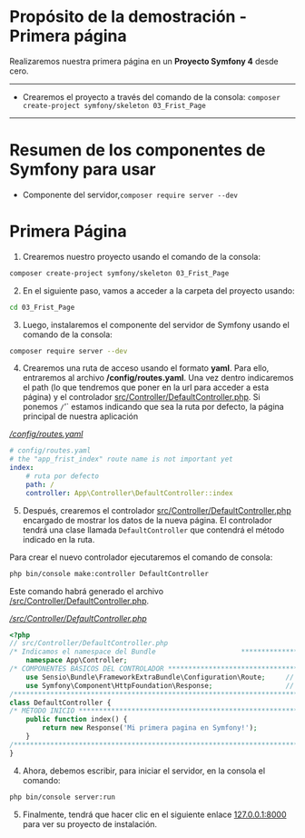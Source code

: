 # Propósito de la demostración - Primera página

Realizaremos nuestra primera página en un **Proyecto Symfony 4** desde cero.

---------------------------------------------------------------------------------------

* Crearemos el proyecto a través del comando de la consola: `composer create-project symfony/skeleton 03_Frist_Page`

---------------------------------------------------------------------------------------

# Resumen de los componentes de Symfony para usar

* Componente del servidor,`composer require server --dev`

# Primera Página

1. Crearemos nuestro proyecto usando el comando de la consola: 

```bash
composer create-project symfony/skeleton 03_Frist_Page
```

2. En el siguiente paso, vamos a acceder a la carpeta del proyecto usando:

```bash
cd 03_Frist_Page
```

3. Luego, instalaremos el componente del servidor de Symfony usando el comando de la consola:

```bash
composer require server --dev
```

4. Crearemos una ruta de acceso usando el formato **yaml**. Para ello, entraremos al archivo **/config/routes.yaml**. Una vez dentro indicaremos el path (lo que tendremos que poner en la url para acceder a esta página) y el controlador [src/Controller/DefaultController.php](src/Controller/DefaultController.php).
Si ponemos `/`’` estamos indicando que sea la ruta por defecto, la página principal de nuestra aplicación

_[/config/routes.yaml](/config/routes.yaml)_
```yml
# config/routes.yaml
# the "app_frist_index" route name is not important yet
index:
    # ruta por defecto
    path: /
    controller: App\Controller\DefaultController::index
```

5. Después, crearemos el controlador [src/Controller/DefaultController.php](src/Controller/DefaultController.php) encargado de mostrar los datos de la nueva página. El controlador tendrá una clase llamada `DefaultController` que contendrá el método indicado en la ruta.

Para crear el nuevo controlador ejecutaremos el comando de consola:

```bash
php bin/console make:controller DefaultController
```

Este comando habrá generado el archivo [/src/Controller/DefaultController.php](/src/Controller/DefaultController.php).

_[/src/Controller/DefaultController.php](/src/Controller/DefaultController.php)_
```php
<?php
// src/Controller/DefaultController.php
/* Indicamos el namespace del Bundle                     ******************************************************/
    namespace App\Controller;
/* COMPONENTES BÁSICOS DEL CONTROLADOR ************************************************************************/
    use Sensio\Bundle\FrameworkExtraBundle\Configuration\Route;     // Permite Enrutador
    use Symfony\Component\HttpFoundation\Response;                  // Permite ejecutar Response
/**************************************************************************************************************/
class DefaultController {
/* MÉTODO INICIO **********************************************************************************************/
    public function index() {
        return new Response('Mi primera pagina en Symfony!');
    }
/**************************************************************************************************************/
}
```

4. Ahora, debemos escribir, para iniciar el servidor, en la consola el comando:

```bash
php bin/console server:run
```

5. Finalmente, tendrá que hacer clic en el siguiente enlace [127.0.0.1:8000](127.0.0.1:8000) para ver su proyecto de instalación.